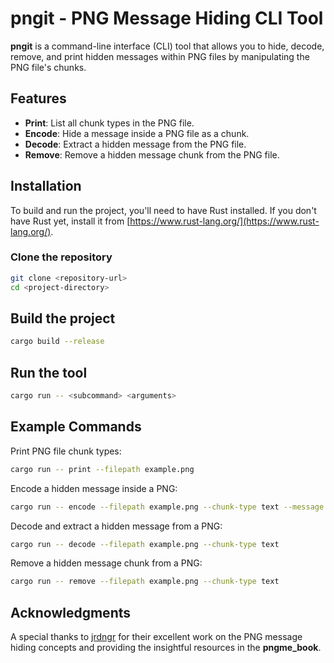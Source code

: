 # pngit - PNG Message Hiding CLI Tool

**pngit** is a command-line interface (CLI) tool that allows you to hide, decode, remove, and print hidden messages within PNG files by manipulating the PNG file's chunks.

## Features

- **Print**: List all chunk types in the PNG file.
- **Encode**: Hide a message inside a PNG file as a chunk.
- **Decode**: Extract a hidden message from the PNG file.
- **Remove**: Remove a hidden message chunk from the PNG file.

## Installation

To build and run the project, you'll need to have Rust installed. If you don't have Rust yet, install it from [https://www.rust-lang.org/](https://www.rust-lang.org/).

### Clone the repository

```bash
git clone <repository-url>
cd <project-directory>
```
## Build the project
```bash
cargo build --release
```

## Run the tool
```bash
cargo run -- <subcommand> <arguments>
```
## Example Commands
Print PNG file chunk types:
```bash
cargo run -- print --filepath example.png
```
Encode a hidden message inside a PNG:
```bash
cargo run -- encode --filepath example.png --chunk-type text --message "Hidden secret!"
```
Decode and extract a hidden message from a PNG:
```bash
cargo run -- decode --filepath example.png --chunk-type text
```
Remove a hidden message chunk from a PNG:
```bash
cargo run -- remove --filepath example.png --chunk-type text
```

## Acknowledgments
A special thanks to [jrdngr](https://jrdngr.github.io/pngme_book/) for their excellent work on the PNG message hiding concepts and providing the insightful resources in the **pngme_book**.

